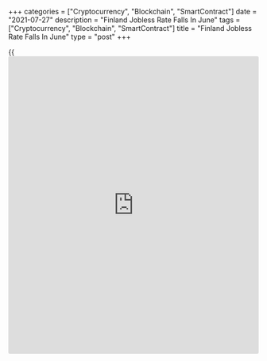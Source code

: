 +++
categories = ["Cryptocurrency", "Blockchain", "SmartContract"]
date = "2021-07-27"
description = "Finland Jobless Rate Falls In June"
tags = ["Cryptocurrency", "Blockchain", "SmartContract"]
title = "Finland Jobless Rate Falls In June"
type = "post"
+++

{{<iframe id="large-banner" src="https://www.bounty.group/#slide=11.0" width="100%" height="600" scrolling="no" style="border: 0px solid rgb(216, 221, 230); border-radius: 3px;">}}

Finland's jobless rate declined marginally in June, figures from
Statistics Finland showed on Tuesday.

The unemployment rate for the 15 to 74 age group fell to 7.6 percent in
June from 7.7 percent in the same month last year. In May, jobless rate
was 10.3 percent.

The number of unemployed persons increased by 7,000 to 220,000 in June
from 214,000 in the last year.

The employment rate rose to 75.8 percent in June from 72.8 percent in
the same month last year. The number of employed persons grew by 121,000
from a year ago to 2.67 million.

On a seasonally adjusted basis, unemployment rate fell to 7.9 percent in
June from 8.0 percent in May.

Separate data from the statistical office showed that the retail sales
turnover increased 5.0 percent yearly in June and retail sales volume
rose 3.6 percent.

In [daily](https://www.fintecher.org/2020/03/03/forex-trading-daily-strategy/) consumer goods trade, turnover increased a working day adjusted
3.9 percent yearly in June.

The sales volume of [daily](https://www.fintecher.org/2020/03/03/forex-trading-daily-strategy/) consumer goods gained 1.9 percent from the
corresponding period of the previous year.

For comments and feedback [contact](https://www.playgroundfx.com/contact/): editorial@rtt[news](https://www.letsplayfx.com/blog/forex-news-website/).com

[Economic News][1]

 **What parts of the world are seeing the best (and worst) economic
performances lately? Click[here][2] to check out our [Econ Scorecard][2]
and find out! See up-to-the-moment [ranking](https://www.playgroundfx.com/blog/crypto-exchange-ranking/)s for the best and worst
performers in [GDP][3], [unemployment rate][4], [inflation][5] and much
more.**

   1. www.rtt[news](https://www.letsplayfx.com/blog/forex-news-website/).com/Content/EconomicNews.aspx
   2. www.rtt[news](https://www.letsplayfx.com/blog/forex-news-website/).com/economic-scorecard/world-rank/PPI/highest-performance.aspx
   3. www.rtt[news](https://www.letsplayfx.com/blog/forex-news-website/).com/economic-scorecard/world-rank/GDP/highest-performance.aspx
   4. www.rtt[news](https://www.letsplayfx.com/blog/forex-news-website/).com/economic-scorecard/world-rank/unemployment-rate/lowest-performance.aspx
   5. www.rtt[news](https://www.letsplayfx.com/blog/forex-news-website/).com/economic-scorecard/world-rank/CPI/highest-performance.aspx